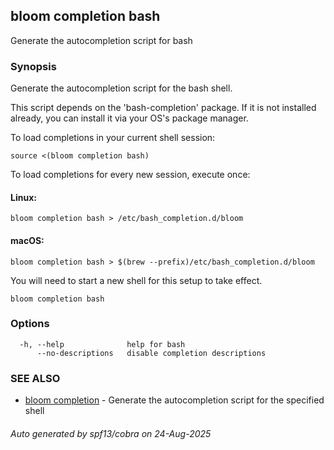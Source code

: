 ## bloom completion bash

Generate the autocompletion script for bash

### Synopsis

Generate the autocompletion script for the bash shell.

This script depends on the 'bash-completion' package.
If it is not installed already, you can install it via your OS's package manager.

To load completions in your current shell session:

	source <(bloom completion bash)

To load completions for every new session, execute once:

#### Linux:

	bloom completion bash > /etc/bash_completion.d/bloom

#### macOS:

	bloom completion bash > $(brew --prefix)/etc/bash_completion.d/bloom

You will need to start a new shell for this setup to take effect.


```
bloom completion bash
```

### Options

```
  -h, --help              help for bash
      --no-descriptions   disable completion descriptions
```

### SEE ALSO

* [bloom completion](bloom_completion.md)	 - Generate the autocompletion script for the specified shell

###### Auto generated by spf13/cobra on 24-Aug-2025
